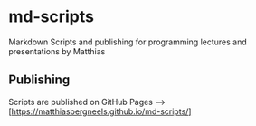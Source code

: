 # md-scripts
Markdown Scripts and publishing for programming lectures and presentations by Matthias 


## Publishing
Scripts are published on GitHub Pages --> [https://matthiasbergneels.github.io/md-scripts/]
